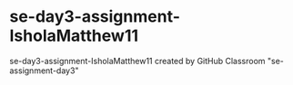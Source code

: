 # se-day3-assignment-IsholaMatthew11
se-day3-assignment-IsholaMatthew11 created by GitHub Classroom
"se-assignment-day3"
